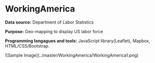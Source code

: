 # WorkingAmerica
<P><B>Data source:</b> Department of Labor Statistics<p>
<b>Purpose:</b> Geo-mapping to display US labor force<p>
<b>Programming langagues and tools:</b> JavaScript library(Leaflet), Mapbox, HTML/CSS/Bootstrap.
<P>![Sample Image](../master/WorkingAmerica/WorkingAmerica1.png)
